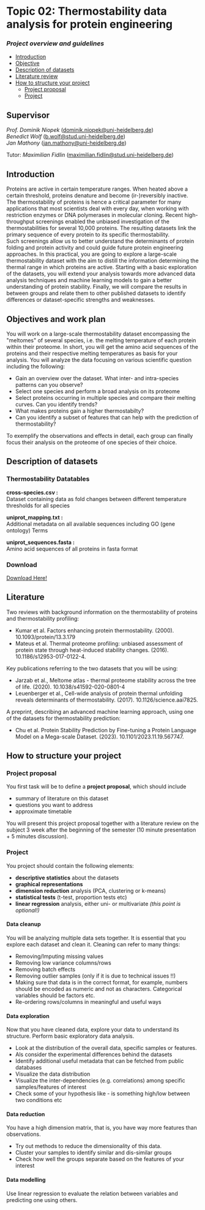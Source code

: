 # Topic 02: Thermostability data analysis for protein engineering

### *Project overview and guidelines*

-   [Introduction](#introduction)
-   [Objective](#objectives-and-work-plan)
-   [Description of datasets](#description-of-datasets)
-   [Literature review](#literature)
-   [How to structure your project](#how-to-structure-your-project)
    -   [Project proposal](#project-proposal)
    -   [Project](#project)

Supervisor
----------

_Prof. Dominik Niopek_  ([dominik.niopek@uni-heidelberg.de](mailto:dominik.niopek@uni-heidelberg.de))  
_Benedict Wolf_ ([b.wolf@stud.uni-heidelberg.de](mailto:b.wolf@stud.uni-heidelberg.de))   
_Jan Mathony_  ([jan.mathony@uni-heidelberg.de](mailto:jan.mathony@uni-heidelberg.de)) 

Tutor: 
_Maximilian Fidlin_ ([maximilian.fidlin@stud.uni-heidelberg.de](mailto:maximilian.fidlin@stud.uni-heidelberg.de)) 


Introduction
------------
Proteins are active in certain temperature ranges. When heated above a certain threshold, proteins denature and become (ir-)reversibly inactive. The thermostability of proteins is hence a critical parameter for many applications that most scientists deal with every day, when working with restriction enzymes or DNA polymerases in molecular cloning. Recent high-throughput screenings enabled the unbiased investigation of the thermostabilities for several 10,000 proteins. The resulting datasets link the primary sequence of every protein to its specific thermostability.  
Such screenings allow us to better understand the determinants of protein folding and protein activity and could guide future protein engineering approaches. In this practical, you are going to explore a large-scale thermostability dataset with the aim to distill the information determining the thermal range in which proteins are active. Starting with a basic exploration of the datasets, you will extend your analysis towards more advanced data analysis techniques and machine learning models to gain a better understanding of protein stability. Finally, we will compare the results in between groups and relate them to other published datasets to identify differences or dataset-specific strengths and weaknesses.


Objectives and work plan
------------------------

You will work on a large-scale thermostability dataset encompassing the "meltomes" of several species, i.e. the melting temperature of each protein within their proteome. In short, you will get the amino acid sequences of the proteins and their respective melting temperatures as basis for your analysis. You will analyze the data focusing on various scientific question including the following:


- Gain an overview over the dataset. What inter- and intra-species patterns can you observe?
- Select one species and perform a broad analysis on its proteome
- Select proteins occurring in multiple species and compare their melting curves. Can you identify trends?
- What makes proteins gain a higher thermostabilty?
- Can you identify a subset of features that can help with the prediction of thermostability?

To exemplify the observations and effects in detail, each group can finally focus their analysis on the proteome of one species of their choice.

Description of datasets
-----------------------

### Thermostability Datatables
**cross-species.csv :**  
Dataset containing data as fold changes between different temperature thresholds for all species

**uniprot_mapping.txt :**  
Additional metadata on all available sequences including GO (gene ontology) Terms

**uniprot_sequences.fasta :**  
Amino acid sequences of all proteins in fasta format

### Download  

[Download Here!](https://heibox.uni-heidelberg.de/d/ad23ebb995a04b138ee9/)


Literature
----------

Two reviews with background information on the thermostability of proteins and thermostability profiling:
- Kumar et al. Factors enhancing protein thermostability. (2000). 10.1093/protein/13.3.179
- Mateus et al. Thermal proteome profiling: unbiased assessment of protein state through heat-induced stability changes. (2016). 10.1186/s12953-017-0122-4.

Key publications referring to the two datasets that you will be using:
- Jarzab et al., Meltome atlas - thermal proteome stability across the tree of life. (2020). 10.1038/s41592-020-0801-4
- Leuenberger et al., Cell-wide analysis of protein thermal unfolding reveals determinants of thermostability. (2017). 10.1126/science.aai7825.

A preprint, describing an advanced machine learning approach, using one of the datasets for thermostability prediction:
- Chu et al. Protein Stability Prediction by Fine-tuning a Protein Language Model on a Mega-scale Dataset. (2023). 10.1101/2023.11.19.567747.



How to structure your project
-----------------------------

### Project proposal

You first task will be to define a **project proposal**, which should
include

-   summary of literature on this dataset
-   questions you want to address
-   approximate timetable

You will present this project proposal together with a literature review
on the subject 3 week after the beginning of the semester (10 minute
presentation + 5 minutes discussion).

### Project

You project should contain the following elements:
- **descriptive statistics** about the datasets
- **graphical representations**
- **dimension reduction** analysis (PCA, clustering or k-means)
- **statistical tests** (t-test, proportion tests etc)
- **linear regression** analysis, either uni- or multivariate _(this point is optional!)_

#### Data cleanup

You will be analyzing multiple data sets together. It is
essential that you explore each dataset and clean it. Cleaning can refer
to many things:

-   Removing/Imputing missing values
-   Removing low variance columns/rows
-   Removing batch effects
-   Removing outlier samples (only if it is due to technical issues !!)
-   Making sure that data is in the correct format, for example, numbers
    should be encoded as numeric and not as characters. Categorical
    variables should be factors etc.
-   Re-ordering rows/columns in meaningful and useful ways

#### Data exploration

Now that you have cleaned data, explore your data to understand its
structure. Perform basic exploratory data analysis.

-   Look at the distribution of the overall data, specific samples or
    features.
-   Als consider the experimental differences behind the datasets
-   Identify additional useful metadata that can be fetched from public databases
-   Visualize the data distribution
-   Visualize the inter-dependencies (e.g. correlations) among specific samples/features of
    interest
-   Check some of your hypothesis like - is something high/low between
    two conditions etc

#### Data reduction

You have a high dimension matrix, that is, you have way more features
 than observations.

-   Try out methods to reduce the dimensionality of this data.
-   Cluster your samples to identify similar and dis-similar groups
-   Check how well the groups separate based on the features of your
    interest

#### Data modelling

Use linear regression to evaluate the relation between variables and predicting one using others.
